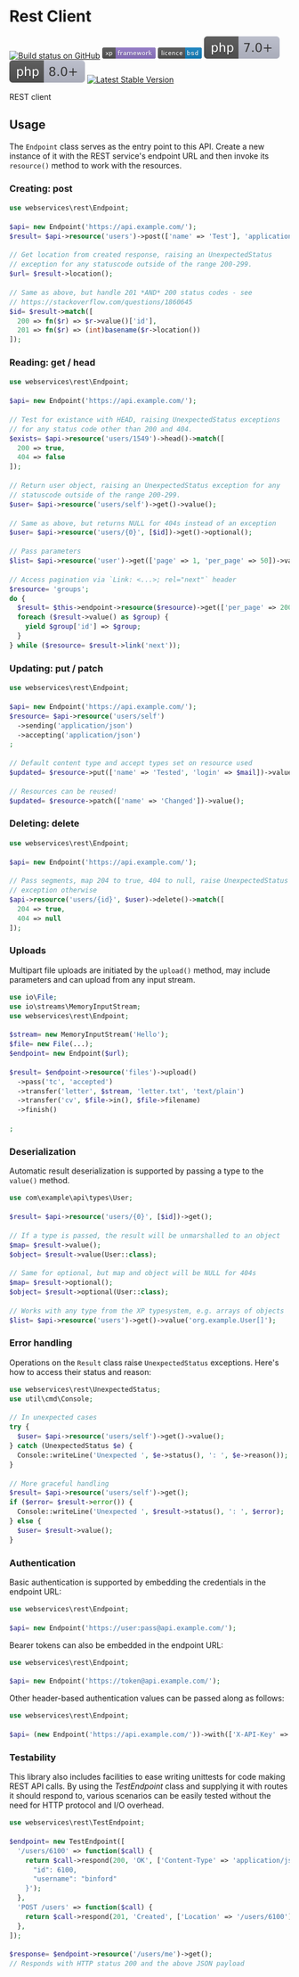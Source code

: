 Rest Client
========================================================================

[![Build status on GitHub](https://github.com/xp-forge/rest-client/workflows/Tests/badge.svg)](https://github.com/xp-forge/rest-client/actions)
[![XP Framework Module](https://raw.githubusercontent.com/xp-framework/web/master/static/xp-framework-badge.png)](https://github.com/xp-framework/core)
[![BSD Licence](https://raw.githubusercontent.com/xp-framework/web/master/static/licence-bsd.png)](https://github.com/xp-framework/core/blob/master/LICENCE.md)
[![Requires PHP 7.0+](https://raw.githubusercontent.com/xp-framework/web/master/static/php-7_0plus.svg)](http://php.net/)
[![Supports PHP 8.0+](https://raw.githubusercontent.com/xp-framework/web/master/static/php-8_0plus.svg)](http://php.net/)
[![Latest Stable Version](https://poser.pugx.org/xp-forge/rest-client/version.png)](https://packagist.org/packages/xp-forge/rest-client)

REST client

Usage
-----

The `Endpoint` class serves as the entry point to this API. Create a new instance of it with the REST service's endpoint URL and then invoke its `resource()` method to work with the resources.

### Creating: post

```php
use webservices\rest\Endpoint;

$api= new Endpoint('https://api.example.com/');
$result= $api->resource('users')->post(['name' => 'Test'], 'application/json');

// Get location from created response, raising an UnexpectedStatus
// exception for any statuscode outside of the range 200-299.
$url= $result->location();

// Same as above, but handle 201 *AND* 200 status codes - see
// https://stackoverflow.com/questions/1860645
$id= $result->match([
  200 => fn($r) => $r->value()['id'],
  201 => fn($r) => (int)basename($r->location())
]);
```

### Reading: get / head

```php
use webservices\rest\Endpoint;

$api= new Endpoint('https://api.example.com/');

// Test for existance with HEAD, raising UnexpectedStatus exceptions
// for any status code other than 200 and 404.
$exists= $api->resource('users/1549')->head()->match([
  200 => true,
  404 => false
]);

// Return user object, raising an UnexpectedStatus exception for any
// statuscode outside of the range 200-299.
$user= $api->resource('users/self')->get()->value();

// Same as above, but returns NULL for 404s instead of an exception
$user= $api->resource('users/{0}', [$id])->get()->optional();

// Pass parameters
$list= $api->resource('user')->get(['page' => 1, 'per_page' => 50])->value();

// Access pagination via `Link: <...>; rel="next"` header
$resource= 'groups';
do {
  $result= $this->endpoint->resource($resource)->get(['per_page' => 200]);
  foreach ($result->value() as $group) {
    yield $group['id'] => $group;
  }
} while ($resource= $result->link('next'));
```

### Updating: put / patch

```php
use webservices\rest\Endpoint;

$api= new Endpoint('https://api.example.com/');
$resource= $api->resource('users/self')
  ->sending('application/json')
  ->accepting('application/json')
;

// Default content type and accept types set on resource used
$updated= $resource->put(['name' => 'Tested', 'login' => $mail])->value();

// Resources can be reused!
$updated= $resource->patch(['name' => 'Changed'])->value();
```

### Deleting: delete

```php
use webservices\rest\Endpoint;

$api= new Endpoint('https://api.example.com/');

// Pass segments, map 204 to true, 404 to null, raise UnexpectedStatus
// exception otherwise
$api->resource('users/{id}', $user)->delete()->match([
  204 => true,
  404 => null
]);
```

### Uploads

Multipart file uploads are initiated by the `upload()` method, may include parameters and can upload from any input stream.

```php
use io\File;
use io\streams\MemoryInputStream;
use webservices\rest\Endpoint;

$stream= new MemoryInputStream('Hello');
$file= new File(...);
$endpoint= new Endpoint($url);

$result= $endpoint->resource('files')->upload()
  ->pass('tc', 'accepted')
  ->transfer('letter', $stream, 'letter.txt', 'text/plain')
  ->transfer('cv', $file->in(), $file->filename)
  ->finish()
  
;
```

### Deserialization

Automatic result deserialization is supported by passing a type to the `value()` method.

```php
use com\example\api\types\User;

$result= $api->resource('users/{0}', [$id])->get();

// If a type is passed, the result will be unmarshalled to an object
$map= $result->value();
$object= $result->value(User::class);

// Same for optional, but map and object will be NULL for 404s
$map= $result->optional();
$object= $result->optional(User::class);

// Works with any type from the XP typesystem, e.g. arrays of objects
$list= $api->resource('users')->get()->value('org.example.User[]');
```

### Error handling

Operations on the `Result` class raise `UnexpectedStatus` exceptions. Here's how to access their status and reason:

```php
use webservices\rest\UnexpectedStatus;
use util\cmd\Console;

// In unexpected cases
try {
  $user= $api->resource('users/self')->get()->value();
} catch (UnexpectedStatus $e) {
  Console::writeLine('Unexpected ', $e->status(), ': ', $e->reason());
}

// More graceful handling
$result= $api->resource('users/self')->get();
if ($error= $result->error()) {
  Console::writeLine('Unexpected ', $result->status(), ': ', $error);
} else {
  $user= $result->value();
}
```

### Authentication

Basic authentication is supported by embedding the credentials in the endpoint URL:

```php
use webservices\rest\Endpoint;

$api= new Endpoint('https://user:pass@api.example.com/');
```

Bearer tokens can also be embedded in the endpoint URL:

```php
use webservices\rest\Endpoint;

$api= new Endpoint('https://token@api.example.com/');
```

Other header-based authentication values can be passed along as follows:

```php
use webservices\rest\Endpoint;

$api= (new Endpoint('https://api.example.com/'))->with(['X-API-Key' => $key]);
```

### Testability

This library also includes facilities to ease writing unittests for code making REST API calls. By using the *TestEndpoint* class and supplying it with routes it should respond to, various scenarios can be easily tested without the need for HTTP protocol and I/O overhead.

```php
use webservices\rest\TestEndpoint;

$endpoint= new TestEndpoint([
  '/users/6100' => function($call) {
    return $call->respond(200, 'OK', ['Content-Type' => 'application/json'], '{
      "id": 6100,
      "username": "binford"
    }');
  },
  'POST /users' => function($call) {
    return $call->respond(201, 'Created', ['Location' => '/users/6100']);
  },
]);

$response= $endpoint->resource('/users/me')->get();
// Responds with HTTP status 200 and the above JSON payload
```